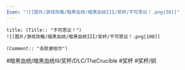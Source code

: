 ```yaml
---
Icon: "![[图片/游戏攻略/暗黑血统/暗黑血统III/奖杯/不可思议！.png|30]]"
---
```

```ad-common-bronze-trophy
title: (Title:: "不可思议！")
![[图片/游戏攻略/暗黑血统/暗黑血统III/奖杯/不可思议！.png|100]]

(Comment:: "击败谢哈尔")
```

#暗黑血统/暗黑血统III/奖杯/DLC/TheCrucible #奖杯 #奖杯/铜
